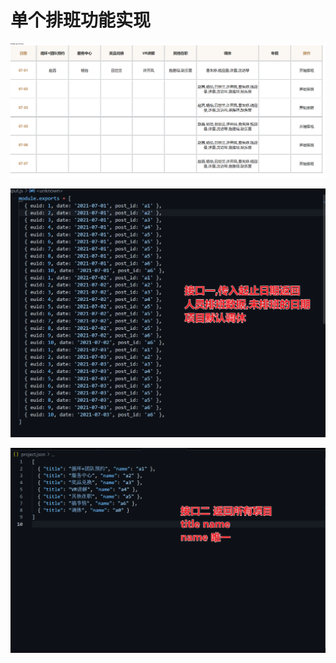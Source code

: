 # 单个排班功能实现



![image-20211201162516848](.imgs/image-20211201162516848-16383471181651.png)

![image-20211201162410095](.imgs/image-20211201162410095.png)

![image-20211201162418254](.imgs/image-20211201162418254.png)
